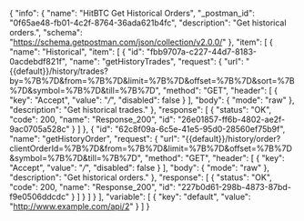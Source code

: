 {
  "info": {
    "name": "HitBTC Get Historical Orders",
    "_postman_id": "0f65ae48-fb01-4c2f-8764-36ada621b4fc",
    "description": "Get historical orders.",
    "schema": "https://schema.getpostman.com/json/collection/v2.0.0/"
  },
  "item": [
    {
      "name": "Historical",
      "item": [
        {
          "id": "fbb9707a-c227-44d7-8183-0acdebdf821f",
          "name": "getHistoryTrades",
          "request": {
            "url": "{{default}}/history/trades?by=%7B%7D&from=%7B%7D&limit=%7B%7D&offset=%7B%7D&sort=%7B%7D&symbol=%7B%7D&till=%7B%7D",
            "method": "GET",
            "header": [
              {
                "key": "Accept",
                "value": "*/*",
                "disabled": false
              }
            ],
            "body": {
              "mode": "raw"
            },
            "description": "Get historical trades."
          },
          "response": [
            {
              "status": "OK",
              "code": 200,
              "name": "Response_200",
              "id": "26e01857-ff6b-4802-ae2f-9ac0705a528c"
            }
          ]
        },
        {
          "id": "62c8f09a-6c5e-41e5-95d0-28560ef75b9f",
          "name": "getHistoryOrder",
          "request": {
            "url": "{{default}}/history/order?clientOrderId=%7B%7D&from=%7B%7D&limit=%7B%7D&offset=%7B%7D&symbol=%7B%7D&till=%7B%7D",
            "method": "GET",
            "header": [
              {
                "key": "Accept",
                "value": "*/*",
                "disabled": false
              }
            ],
            "body": {
              "mode": "raw"
            },
            "description": "Get historical orders."
          },
          "response": [
            {
              "status": "OK",
              "code": 200,
              "name": "Response_200",
              "id": "227b0d61-298b-4873-87bd-f9e0506ddcdc"
            }
          ]
        }
      ]
    }
  ],
  "variable": [
    {
      "key": "default",
      "value": "http://www.example.com/api/2"
    }
  ]
}